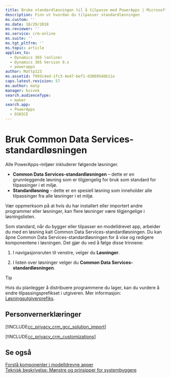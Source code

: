 ```yaml
---
title: Bruke standardløsningen til å tilpasse med PowerApps | MicrosoftDocs
description: Finn ut hvordan du tilpasser standardløsningen
ms.custom: ''
ms.date: 10/29/2018
ms.reviewer: ''
ms.service: crm-online
ms.suite: ''
ms.tgt_pltfrm: ''
ms.topic: article
applies_to:
  - Dynamics 365 (online)
  - Dynamics 365 Version 9.x
  - powerapps
author: Mattp123
ms.assetid: f993c4ed-1fc3-4e47-bef1-d38695ddb11a
caps.latest.revision: 57
ms.author: matp
manager: kvivek
search.audienceType:
  - maker
search.app:
  - PowerApps
  - D365CE
---
```


# <a name="use-the-common-data-services-default-solution"></a>Bruk Common Data Services-standardløsningen  
  
 Alle PowerApps-miljøer inkluderer følgende løsninger.
-   **Common Data Services-standardløsningen** – dette er en grunnleggende løsning som er tilgjengelig for bruk som standard for tilpassinger i et miljø.
-   **Standardløsning** – dette er en spesiell løsning som inneholder alle tilpassinger fra alle løsninger i et miljø. 
<!-- **Base Custom Controls Core** - This solution includes a core set of controls. Controls are used in user interface elements, such as fields, lists, and views. -->

Vær oppmerksom på at hvis du har installert eller importert andre programmer eller løsninger, kan flere løsninger være tilgjengelige i løsningslisten. 

Som standard, når du bygger eller tilpasser en modelldrevet app, arbeider du med en løsning kalt Common Data Services-standardløsningen. Du kan åpne Common Data Services-standardløsningen for å vise og redigere komponentene i løsningen. Det gjør du ved å følge disse trinnene:
 
1.  I navigasjonsruten til venstre, velger du **Løsninger**.

2.  I listen over løsninger velger du **Common Data Services-standardløsningen**.
  
> [!TIP]
>  Hvis du planlegger å distribuere programmene du lager, kan du vurdere å endre tilpassingsprefikset i utgiveren. Mer informasjon: [Løsningsutgiverprefiks](change-solution-publisher-prefix.md).  
  
<a name="BKMK_PrivacyNotice"></a>   

## <a name="privacy-notices"></a>Personvernerklæringer  
 [!INCLUDE[cc_privacy_crm_gcc_solution_import](../../includes/cc-privacy-crm-gcc-solution-import.md)]  
  
 [!INCLUDE[cc_privacy_crm_customizations](../../includes/cc-privacy-crm-customizations.md)]  
  
## <a name="see-also"></a>Se også  
[Forstå komponenter i modelldrevne apper](../model-driven-apps/model-driven-app-components.md)
 <br/>
 [Teknisk beskrivelse: Mønstre og prinsipper for systembyggere](http://go.microsoft.com/fwlink/p/?LinkID=533946)
